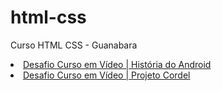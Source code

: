 # html-css
 Curso HTML CSS - Guanabara

<li><a href="https://renan-limas.github.io/html-css/modulo2/exercicios/desafios/d010/pacote-projeto-d010/" target="_blank">Desafio Curso em Vídeo | História do Android</a></li>

<li><a href="https://renan-limas.github.io/html-css/modulo3\exercicios\ex022\d12/" target="_blank">Desafio Curso em Vídeo | Projeto Cordel</a></li>

